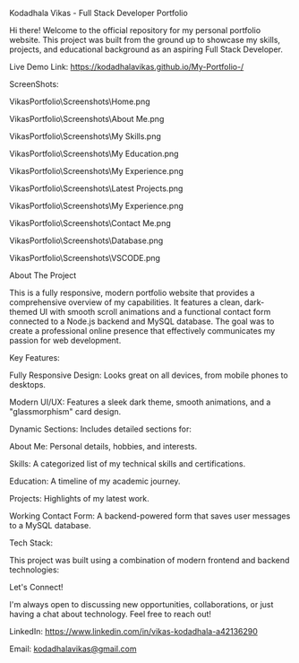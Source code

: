 Kodadhala Vikas - Full Stack Developer Portfolio

Hi there! Welcome to the official repository for my personal portfolio website. This project was built from the ground up to showcase my skills, projects, and educational background as an aspiring Full Stack Developer.

Live Demo Link: https://kodadhalavikas.github.io/My-Portfolio-/

ScreenShots: 

VikasPortfolio\Screenshots\Home.png

VikasPortfolio\Screenshots\About Me.png

VikasPortfolio\Screenshots\My Skills.png

VikasPortfolio\Screenshots\My Education.png

VikasPortfolio\Screenshots\My Experience.png

VikasPortfolio\Screenshots\Latest Projects.png

VikasPortfolio\Screenshots\My Experience.png

VikasPortfolio\Screenshots\Contact Me.png

VikasPortfolio\Screenshots\Database.png

VikasPortfolio\Screenshots\VSCODE.png

About The Project

This is a fully responsive, modern portfolio website that provides a comprehensive overview of my capabilities. It features a clean, dark-themed UI with smooth scroll animations and a functional contact form connected to a Node.js backend and MySQL database. The goal was to create a professional online presence that effectively communicates my passion for web development.

Key Features: 

Fully Responsive Design: Looks great on all devices, from mobile phones to desktops.

Modern UI/UX: Features a sleek dark theme, smooth animations, and a "glassmorphism" card design.

Dynamic Sections: Includes detailed sections for:

About Me: Personal details, hobbies, and interests.

Skills: A categorized list of my technical skills and certifications.

Education: A timeline of my academic journey.

Projects: Highlights of my latest work.

Working Contact Form: A backend-powered form that saves user messages to a MySQL database.

Tech Stack:

This project was built using a combination of modern frontend and backend technologies:

Let's Connect!

I'm always open to discussing new opportunities, collaborations, or just having a chat about technology. Feel free to reach out!

LinkedIn: https://www.linkedin.com/in/vikas-kodadhala-a42136290

Email: kodadhalavikas@gmail.com

